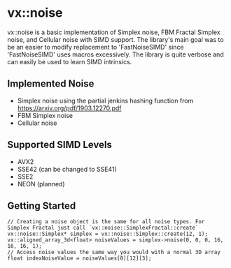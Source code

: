 # vx::noise

vx::noise is a basic implementation of Simplex noise, FBM Fractal Simplex noise, and Cellular noise with SIMD support. The library's main goal was to be an easier to modify replacement to 'FastNoiseSIMD' since 'FastNoiseSIMD' uses macros excessively. The library is quite verbose and can easily be used to learn SIMD intrinsics.

## Implemented Noise
 * Simplex noise using the partial jenkins hashing function from https://arxiv.org/pdf/1903.12270.pdf
 * FBM Simplex noise
 * Cellular noise

## Supported SIMD Levels
 * AVX2
 * SSE42 (can be changed to SSE41)
 * SSE2
 * NEON (planned)

## Getting Started

    // Creating a noise object is the same for all noise types. For Simplex Fractal just call `vx::noise::SimplexFractal::create`
    vx::noise::Simplex* simplex = vx::noise::Simplex::create(12, 1);
    vx::aligned_array_3d<float> noiseValues = simplex->noise(0, 0, 0, 16, 16, 16, 1);
    // Access noise values the same way you would with a normal 3D array
    float indexNoiseValue = noiseValues[0][12][3];

